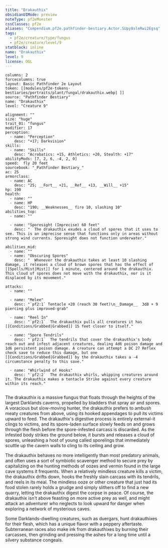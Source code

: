 ```yaml
---
title: "Drakauthix"
obsidianUIMode: preview
noteType: pf2eMonster
cssClasses: pf2e
aliases: "Compendium.pf2e.pathfinder-bestiary.Actor.SUpy8sleRwi2Egsq" 
tags:
  - pf2e/creature/type/fungus
  - pf2e/creature/level/9
statblock: inline
name: "Drakauthix"
level: 9
license: OGL
---
```


```statblock
columns: 2
forcecolumns: true
layout: Basic Pathfinder 2e Layout
token: [[modules/pf2e-tokens-bestiaries/portraits/plant/fungal/drakauthix.webp| ]]
source: "Pathfinder Bestiary"
name: "Drakauthix"
level: "Creature 9"

alignment: ""
size: "huge"
trait_01: "fungus"
modifier: 17
perception:
  - name: "Perception"
    desc: "+17; Darkvision"
skills:
  - name: "Skills"
    desc: "Acrobatics: +15, Athletics: +20, Stealth: +17"
abilityMods: [7, 2, 6, -4, 2, 0]
speed:  fly 20 feet
sourcebook: "_Pathfinder Bestiary_"
ac: 25
armorclass:
  - name: AC
    desc: "25; __Fort__ +21, __Ref__ +13, __Will__ +15"
hp: 190
health:
  - name: ""
  - name: HP
    desc: "190; __Weaknesses__ fire 10, slashing 10"
abilities_top:
  - name: ""

  - name: "Sporesight (Imprecise) 60 feet"
    desc: "  The drakauthix exudes a cloud of spores that it uses to see. This is an imprecise sense that functions only in areas without strong wind currents. Sporesight does not function underwater."

abilities_mid:
  - name: ""
  - name: "Obscuring Spores"
    desc: "  Whenever the drakauthix takes at least 10 slashing damage, it releases a cloud of brown spores that has the effect of [[Spells/Mist|Mist]] for 1 minute, centered around the drakauthix. This cloud of spores does not move with the drakauthix, nor is it displaced by its movement."

attacks:
  - name: ""

  - name: "Melee"
    desc: "`pf2:1` Tentacle +20 (reach 30 feet)\n__Damage__  3d8 + 9 piercing plus improved-grab"

  - name: "Reel In"
    desc: "`pf2:1`  The drakauthix pulls all creatures it has [[Conditions/Grabbed|Grabbed]] 15 feet closer to itself."

  - name: "Spore Tendrils"
    desc: "`pf2:1`  The tendrils that cover the drakauthix's body reach out and infest adjacent creatures, dealing 4d6 poison damage and 1d6 persistent poison damage. A creature can attempt a DC 27 Reflex check save to reduce this damage, but one [[Conditions/Grabbed|Grabbed]] by the drakauthix takes a -4 circumstance penalty to this save."

  - name: "Whirlwind of Hooks"
    desc: "`pf2:2`  The drakauthix whirls, whipping creatures around it. The drakauthix makes a tentacle Strike against every creature within its reach."
 
```



The drakauthix is a massive fungus that floats through the heights of the largest Darklands caverns, propelled by bladders that spray air and spores. A voracious but slow-moving hunter, the drakauthix prefers to ambush meaty creatures from above, using its hooked appendages to pull its victims upward to feed. The drakauthix's digestive process is entirely external-it clings to victims, and its spore-laden surface slowly feeds on and grows through the flesh before the spore-infested carcass is discarded. As the infested body strikes the ground below, it bursts and releases a cloud of spores, unleashing a host of young called sporelings that immediately scuttle up the cavern walls to cling to its ceiling and grow.

The drakauthix behaves no more intelligently than most predatory animals, and often uses a sort of symbiotic scavenger method to secure prey by capitalizing on the hunting methods of oozes and vermin found in the large cave systems it frequents. When a relatively mindless creature kills a victim, the drakauthix drifts down, hooks the freshly slain carcass with its tendrils, and reels in its meal. The mindless ooze or other creature that just had its food stolen rarely holds a grudge and simply slithers off to find a new quarry, letting the drakauthix digest the corpse in peace. Of course, the drakauthix isn't above feasting on more active prey as well, and might attack an adventurer who neglects to look upward for danger when exploring a network of mysterious caves.

Some Darklands-dwelling creatures, such as duergars, hunt drakauthixes for their flesh, which has a unique flavor with a peppery aftertaste. Subterranean races also make ink from drakauthixes by burning their carcasses, then grinding and pressing the ashes for a long time until a silvery substance congeals.

